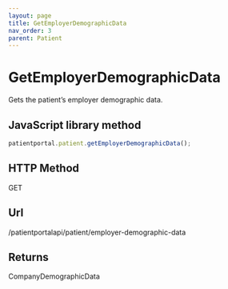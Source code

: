 ```yaml
---
layout: page
title: GetEmployerDemographicData
nav_order: 3
parent: Patient
---
```


# GetEmployerDemographicData

Gets the patient’s employer demographic data.

## JavaScript library method

```javascript
patientportal.patient.getEmployerDemographicData();
```

## HTTP Method

GET

## ****Url****

/patientportalapi/patient/employer-demographic-data

## Returns

CompanyDemographicData
